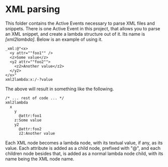 XML parsing
===============

This folder contains the Active Events necessary to parse XML files and snippets. There is one Active Event in this project,
that allows you to parse an XML snippet, and create a lambda structure out of it. Its name is *[xml2lambda]*. Below is an example of using it.

```
_xml:@"<x>
  <y attr=""foo1"" />
  <z>Some value</z>
  <y2 attr=""foo2"">
    <z2>Another value</z2>
  </y2>
</x>"
xml2lambda:x:/-?value
```

The above will result in something like the following.

```
/* ... rest of code ... */
xml2lambda
  x
    y
      @attr:foo1
    z:Some value
    y2
      @attr:foo2
      z2:Another value
```

Each XML node becomes a lambda node, with its textual value, if any, as its value. Each attribute is added as a child node, prefixed with "@",
and each children node besides that, is added as a normal lambda node child, with its name being the XML node name.

